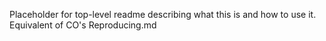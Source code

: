 Placeholder for top-level readme describing what this is and how to use it.
Equivalent of CO's Reproducing.md
